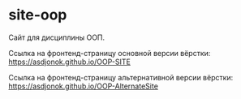 # site-oop
Сайт для дисциплины ООП.

Ссылка на фронтенд-страницу основной версии вёрстки: https://asdjonok.github.io/OOP-SITE

Ссылка на фронтенд-страницу альтернативной версии вёрстки: https://asdjonok.github.io/OOP-AlternateSite
